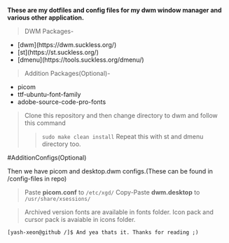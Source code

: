 **These are my dotfiles and config files for my dwm window manager and various other application.**

>DWM Packages-
   <ul> 
     <li>  [dwm](https://dwm.suckless.org/)</li> 
      <li> [st](https://st.suckless.org/) </li>
      <li> [dmenu](https://tools.suckless.org/dmenu/) </li>  
       </ul>

>Addition Packages(Optional)-
<ul>
<li>picom</li> 
<li>ttf-ubuntu-font-family</li> 
<li>adobe-source-code-pro-fonts</li> 
</ul>

>Clone this repository and then change directory to dwm and follow this command
>> `sudo make clean install`
>Repeat this with st and dmenu directory too.

#AdditionConfigs(Optional)

Then we have picom and desktop.dwm configs.(These can be found in /config-files in repo)
>Paste **picom.conf** to `/etc/xgd/`
>Copy-Paste **dwm.desktop** to `/usr/share/xsessions/`

>Archived version fonts are available in fonts folder.
>Icon pack and cursor pack is avaiable in icons folder.


```[yash-xeon@github /]$ And yea thats it. Thanks for reading ;)```




